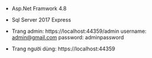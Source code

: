 - Asp.Net Framwork 4.8
- Sql Server 2017 Express

- Trang admin: https://localhost:44359/admin
  username: admin@gmail.com
  password: adminpassword
  
- Trang người dùng: https://localhost:44359
